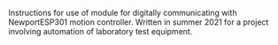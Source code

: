 Instructions for use of module for digitally communicating with NewportESP301 motion controller. Written in summer 2021 for a project involving automation of laboratory test equipment. 
